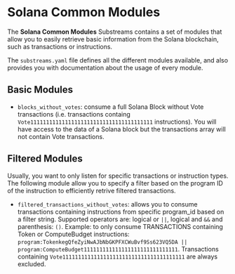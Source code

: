 # Solana Common Modules

The **Solana Common Modules** Substreams contains a set of modules that allow you to easily retrieve basic information from the Solana blockchain, such as transactions or instructions.

The `substreams.yaml` file defines all the different modules available, and also provides you with documentation about the usage of every module.

## Basic Modules

- `blocks_without_votes`: consume a full Solana Block without Vote transactions (i.e. transactions containg `Vote111111111111111111111111111111111111111` instructions). You will have access to the data of a Solana block but the transactions array will not contain Vote transactions.

## Filtered Modules

Usually, you want to only listen for specific transactions or instruction types. The following module allow you to specify a filter based on the program ID of the instruction to efficiently retrive filtered transactions.

- `filtered_transactions_without_votes`: allows you to consume transactions containing instructions from specific program_id based on a filter string.
  Supported operators are: logical or `||`, logical and `&&` and parenthesis: `()`.
  Example: to only consume TRANSACTIONS containing Token or ComputeBudget instructions: `program:TokenkegQfeZyiNwAJbNbGKPFXCWuBvf9Ss623VQ5DA || program:ComputeBudget111111111111111111111111111111`.
  Transactions containing `Vote111111111111111111111111111111111111111` are always excluded.